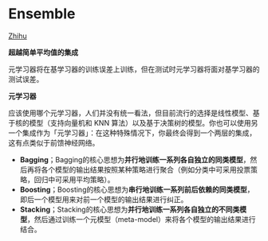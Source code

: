 # Ensemble

[Zhihu](https://zhuanlan.zhihu.com/p/32949396)

**超越简单平均值的集成**

元学习器将在基学习器的训练误差上训练，但在测试时元学习器将面对基学习器的测试误差。

**元学习器**

应该使用哪个元学习器，人们并没有统一看法，但目前流行的选择是线性模型、基于核的模型（支持向量机和 KNN 算法）以及基于决策树的模型。你也可以使用另一个集成作为「元学习器」：在这种特殊情况下，你最终会得到一个两层的集成，这有点类似于前馈神经网络。

- **Bagging**；Bagging的核心思想为**并行地训练一系列各自独立的同类模型**，然后再将各个模型的输出结果按照某种策略进行聚合（例如分类中可采用投票策略，回归中可采用平均策略）。
- **Boosting**；Boosting的核心思想为**串行地训练一系列前后依赖的同类模型**，即后一个模型用来对前一个模型的输出结果进行纠正。
- **Stacking**；Stacking的核心思想为**并行地训练一系列各自独立的不同类模型**，然后通过训练一个元模型（meta-model）来将各个模型的输出结果进行结合。
